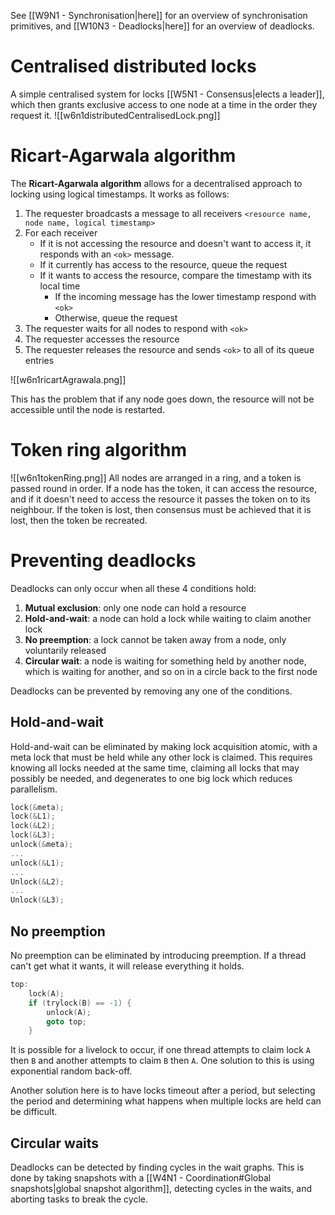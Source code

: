 See [[W9N1 - Synchronisation|here]] for an overview of synchronisation primitives, and [[W10N3 - Deadlocks|here]] for an overview of deadlocks.
# Centralised distributed locks
A simple centralised system for locks [[W5N1 - Consensus|elects a leader]], which then grants exclusive access to one node at a time in the order they request it.
![[w6n1distributedCentralisedLock.png]]
# Ricart-Agarwala algorithm
The **Ricart-Agarwala algorithm** allows for a decentralised approach to locking using logical timestamps. It works as follows:
1. The requester broadcasts a message to all receivers `<resource name, node name, logical timestamp>`
2. For each receiver
	- If it is not accessing the resource and doesn't want to access it, it responds with an `<ok>` message.
	- If it currently has access to the resource, queue the request
	- If it wants to access the resource, compare the timestamp with its local time
		- If the incoming message has the lower timestamp respond with `<ok>`
		- Otherwise, queue the request
3. The requester waits for all nodes to respond with `<ok>`
4. The requester accesses the resource
5. The requester releases the resource and sends `<ok>` to all of its queue entries

![[w6n1ricartAgrawala.png]]

This has the problem that if any node goes down, the resource will not be accessible until the node is restarted.
# Token ring algorithm
![[w6n1tokenRing.png]]
All nodes are arranged in a ring, and a token is passed round in order. If a node has the token, it can access the resource, and if it doesn't need to access the resource it passes the token on to its neighbour. If the token is lost, then consensus must be achieved that it is lost, then the token be recreated.
# Preventing deadlocks
Deadlocks can only occur when all these 4 conditions hold:
1. **Mutual exclusion**: only one node can hold a resource
2. **Hold-and-wait**: a node can hold a lock while waiting to claim another lock
3. **No preemption**: a lock cannot be taken away from a node, only voluntarily released
4. **Circular wait**: a node is waiting for something held by another node, which is waiting for another, and so on in a circle back to the first node

Deadlocks can be prevented by removing any one of the conditions.
## Hold-and-wait
Hold-and-wait can be eliminated by making lock acquisition atomic, with a meta lock that must be held while any other lock is claimed. This requires knowing all locks needed at the same time, claiming all locks that may possibly be needed, and degenerates to one big lock which reduces parallelism.
```c
lock(&meta);
lock(&L1);
lock(&L2);
lock(&L3);
unlock(&meta);
...
unlock(&L1);
...
Unlock(&L2);
...
Unlock(&L3);
```
## No preemption
No preemption can be eliminated by introducing preemption. If a thread can't get what it wants, it will release everything it holds.
```c
top:
	lock(A);
	if (trylock(B) == -1) {
		unlock(A);
		goto top;
	}
```
It is possible for a livelock to occur, if one thread attempts to claim lock `A` then `B` and another attempts to claim `B` then `A`. One solution to this is using exponential random back-off.

Another solution here is to have locks timeout after a period, but selecting the period and determining what happens when multiple locks are held can be difficult.
## Circular waits
Deadlocks can be detected by finding cycles in the wait graphs. This is done by taking snapshots with a [[W4N1 - Coordination#Global snapshots|global snapshot algorithm]], detecting cycles in the waits, and aborting tasks to break the cycle.